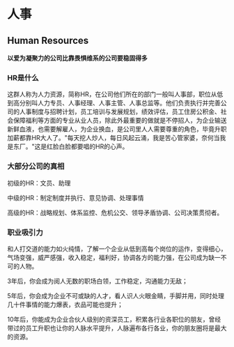 # 人事

## Human Resources

**以爱为凝聚力的公司比靠畏惧维系的公司要稳固得多**


### HR是什么
这群人称为人力资源，简称HR，在公司他们所在的部门一般叫人事部，职位从低到高分别叫人力专员、人事经理、人事主管、人事总监等。他们负责执行并完善公司的人事制度与招聘计划，员工培训与发展规划，绩效评估，员工住房公积金、社会保障福利等方面的专业从业人员，除此外最重要的做就是不停招人，为企业输送新鲜血液，也需要解雇人，为企业换血，是公司里人人需要尊重的角色，毕竟升职加薪都靠HR大人了。"每天挖人炒人，每日风起云涌，我是苦心管家婆，奈何当我是东厂。"这是红脸白脸都要唱的HR的心声。

### 大部分公司的真相
初级的HR：文员、助理

中级的HR：制定制度并执行、意见协调、处理事情

高级的HR：战略规划、体系监控、危机公交、领导矛盾协调、公司决策贯彻者。

### 职业吸引力

和人打交道的能力如火纯情，了解一个企业从低到高每个岗位的运作，变得细心，气场变强，威严感强，收入稳定，福利好，协调各方的能力强，在公司成为缺一不可的人物。

3年后，你会成为阅人无数的职场白领，工作稳定，沟通能力无敌；

5年后，你会成为企业不可或缺的人才，看人识人火眼金睛，手脚并用，同时处理几十件事情的能力爆表，衣品可能也提升；

10年后，你能成为企业合伙人级别的资深员工，积累各行业各职位的朋友，曾经带过的员工升职也让你的人脉水平提升，人脉遍布各行各业，你的朋友圈将是最大的资源。
